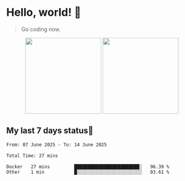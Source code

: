 # Hello, world! 🥰
> Go coding now.

<div align="center">
<div><img src="https://github-readme-stats.vercel.app/api?username=Xrondev&count_private=true" height="200px"/> <img src="https://github-readme-stats.vercel.app/api/top-langs/?username=Xrondev" height="200px"/></div>
</div>
<div align="center"></div>  

## My last 7 days status🧐

<!--START_SECTION:waka-->

```txt
From: 07 June 2025 - To: 14 June 2025

Total Time: 27 mins

Docker   27 mins         ████████████████████████░   96.39 %
Other    1 min           █░░░░░░░░░░░░░░░░░░░░░░░░   03.61 %
```

<!--END_SECTION:waka-->
